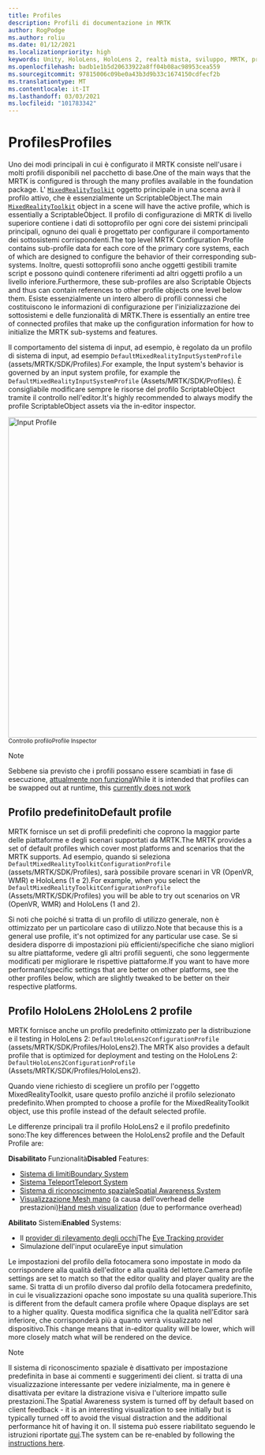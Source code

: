 ```yaml
---
title: Profiles
description: Profili di documentazione in MRTK
author: RogPodge
ms.author: roliu
ms.date: 01/12/2021
ms.localizationpriority: high
keywords: Unity, HoloLens, HoloLens 2, realtà mista, sviluppo, MRTK, profili,
ms.openlocfilehash: badb1e1b5d20633922a8ff04b08ac98953cea559
ms.sourcegitcommit: 97815006c09be0a43b3d9b33c1674150cdfecf2b
ms.translationtype: MT
ms.contentlocale: it-IT
ms.lasthandoff: 03/03/2021
ms.locfileid: "101783342"
---
```

# <a name="profiles"></a><span data-ttu-id="1e0f9-104">Profiles</span><span class="sxs-lookup"><span data-stu-id="1e0f9-104">Profiles</span></span>

<span data-ttu-id="1e0f9-105">Uno dei modi principali in cui è configurato il MRTK consiste nell'usare i molti profili disponibili nel pacchetto di base.</span><span class="sxs-lookup"><span data-stu-id="1e0f9-105">One of the main ways that the MRTK is configured is through the many profiles available in the foundation package.</span></span> <span data-ttu-id="1e0f9-106">L' [`MixedRealityToolkit`](xref:Microsoft.MixedReality.Toolkit.MixedRealityToolkit) oggetto principale in una scena avrà il profilo attivo, che è essenzialmente un ScriptableObject.</span><span class="sxs-lookup"><span data-stu-id="1e0f9-106">The main [`MixedRealityToolkit`](xref:Microsoft.MixedReality.Toolkit.MixedRealityToolkit) object in a scene will have the active profile, which is essentially a ScriptableObject.</span></span> <span data-ttu-id="1e0f9-107">Il profilo di configurazione di MRTK di livello superiore contiene i dati di sottoprofilo per ogni core dei sistemi principali principali, ognuno dei quali è progettato per configurare il comportamento dei sottosistemi corrispondenti.</span><span class="sxs-lookup"><span data-stu-id="1e0f9-107">The top level MRTK Configuration Profile contains sub-profile data for each core of the primary core systems, each of which are designed to configure the behavior of their corresponding sub-systems.</span></span> <span data-ttu-id="1e0f9-108">Inoltre, questi sottoprofili sono anche oggetti gestibili tramite script e possono quindi contenere riferimenti ad altri oggetti profilo a un livello inferiore.</span><span class="sxs-lookup"><span data-stu-id="1e0f9-108">Furthermore, these sub-profiles are also Scriptable Objects and thus can contain references to other profile objects one level below them.</span></span> <span data-ttu-id="1e0f9-109">Esiste essenzialmente un intero albero di profili connessi che costituiscono le informazioni di configurazione per l'inizializzazione dei sottosistemi e delle funzionalità di MRTK.</span><span class="sxs-lookup"><span data-stu-id="1e0f9-109">There is essentially an entire tree of connected profiles that make up the configuration information for how to initialize the MRTK sub-systems and features.</span></span>

<span data-ttu-id="1e0f9-110">Il comportamento del sistema di input, ad esempio, è regolato da un profilo di sistema di input, ad esempio `DefaultMixedRealityInputSystemProfile` (assets/MRTK/SDK/Profiles).</span><span class="sxs-lookup"><span data-stu-id="1e0f9-110">For example, the Input system's behavior is governed by an input system profile, for example the `DefaultMixedRealityInputSystemProfile` (Assets/MRTK/SDK/Profiles).</span></span> <span data-ttu-id="1e0f9-111">È consigliabile modificare sempre le risorse del profilo ScriptableObject tramite il controllo nell'editor.</span><span class="sxs-lookup"><span data-stu-id="1e0f9-111">It's highly recommended to always modify the profile ScriptableObject assets via the in-editor inspector.</span></span>

<img src="../Images/Profiles/input_profile.png" width="650px" alt="Input Profile" style="display:block;">
<span data-ttu-id="1e0f9-112"><sup>Controllo profilo</sup></span><span class="sxs-lookup"><span data-stu-id="1e0f9-112"><sup>Profile Inspector</sup></span></span>

> [!NOTE]
> <span data-ttu-id="1e0f9-113">Sebbene sia previsto che i profili possano essere scambiati in fase di esecuzione, [attualmente non funziona](https://github.com/microsoft/MixedRealityToolkit-Unity/issues/4289)</span><span class="sxs-lookup"><span data-stu-id="1e0f9-113">While it is intended that profiles can be swapped out at runtime, this [currently does not work](https://github.com/microsoft/MixedRealityToolkit-Unity/issues/4289)</span></span>

## <a name="default-profile"></a><span data-ttu-id="1e0f9-114">Profilo predefinito</span><span class="sxs-lookup"><span data-stu-id="1e0f9-114">Default profile</span></span>

<span data-ttu-id="1e0f9-115">MRTK fornisce un set di profili predefiniti che coprono la maggior parte delle piattaforme e degli scenari supportati da MRTK.</span><span class="sxs-lookup"><span data-stu-id="1e0f9-115">The MRTK provides a set of default profiles which cover most platforms and scenarios that the MRTK supports.</span></span> <span data-ttu-id="1e0f9-116">Ad esempio, quando si seleziona `DefaultMixedRealityToolkitConfigurationProfile` (assets/MRTK/SDK/Profiles), sarà possibile provare scenari in VR (OpenVR, WMR) e HoloLens (1 e 2).</span><span class="sxs-lookup"><span data-stu-id="1e0f9-116">For example, when you select the `DefaultMixedRealityToolkitConfigurationProfile` (Assets/MRTK/SDK/Profiles) you will be able to try out scenarios on VR (OpenVR, WMR) and HoloLens (1 and 2).</span></span>

<span data-ttu-id="1e0f9-117">Si noti che poiché si tratta di un profilo di utilizzo generale, non è ottimizzato per un particolare caso di utilizzo.</span><span class="sxs-lookup"><span data-stu-id="1e0f9-117">Note that because this is a general use profile, it's not optimized for any particular use case.</span></span> <span data-ttu-id="1e0f9-118">Se si desidera disporre di impostazioni più efficienti/specifiche che siano migliori su altre piattaforme, vedere gli altri profili seguenti, che sono leggermente modificati per migliorare le rispettive piattaforme.</span><span class="sxs-lookup"><span data-stu-id="1e0f9-118">If you want to have more performant/specific settings that are better on other platforms, see the other profiles below, which are slightly tweaked to be better on their respective platforms.</span></span>

## <a name="hololens-2-profile"></a><span data-ttu-id="1e0f9-119">Profilo HoloLens 2</span><span class="sxs-lookup"><span data-stu-id="1e0f9-119">HoloLens 2 profile</span></span>

<span data-ttu-id="1e0f9-120">MRTK fornisce anche un profilo predefinito ottimizzato per la distribuzione e il testing in HoloLens 2: `DefaultHoloLens2ConfigurationProfile` (assets/MRTK/SDK/Profiles/HoloLens2).</span><span class="sxs-lookup"><span data-stu-id="1e0f9-120">The MRTK also provides a default profile that is optimized for deployment and testing on the HoloLens 2: `DefaultHoloLens2ConfigurationProfile` (Assets/MRTK/SDK/Profiles/HoloLens2).</span></span>

<span data-ttu-id="1e0f9-121">Quando viene richiesto di scegliere un profilo per l'oggetto MixedRealityToolkit, usare questo profilo anziché il profilo selezionato predefinito.</span><span class="sxs-lookup"><span data-stu-id="1e0f9-121">When prompted to choose a profile for the MixedRealityToolkit object, use this profile instead of the default selected profile.</span></span>

<span data-ttu-id="1e0f9-122">Le differenze principali tra il profilo HoloLens2 e il profilo predefinito sono:</span><span class="sxs-lookup"><span data-stu-id="1e0f9-122">The key differences between the HoloLens2 profile and the Default Profile are:</span></span>

<span data-ttu-id="1e0f9-123">**Disabilitato** Funzionalità</span><span class="sxs-lookup"><span data-stu-id="1e0f9-123">**Disabled** Features:</span></span>

- [<span data-ttu-id="1e0f9-124">Sistema di limiti</span><span class="sxs-lookup"><span data-stu-id="1e0f9-124">Boundary System</span></span>](../Boundary/BoundarySystemGettingStarted.md)
- [<span data-ttu-id="1e0f9-125">Sistema Teleport</span><span class="sxs-lookup"><span data-stu-id="1e0f9-125">Teleport System</span></span>](../TeleportSystem/Overview.md)
- [<span data-ttu-id="1e0f9-126">Sistema di riconoscimento spaziale</span><span class="sxs-lookup"><span data-stu-id="1e0f9-126">Spatial Awareness System</span></span>](../SpatialAwareness/SpatialAwarenessGettingStarted.md)
- <span data-ttu-id="1e0f9-127">[Visualizzazione Mesh mano](../Input/HandTracking.md) (a causa dell'overhead delle prestazioni)</span><span class="sxs-lookup"><span data-stu-id="1e0f9-127">[Hand mesh visualization](../Input/HandTracking.md) (due to performance overhead)</span></span>

<span data-ttu-id="1e0f9-128">**Abilitato** Sistemi</span><span class="sxs-lookup"><span data-stu-id="1e0f9-128">**Enabled** Systems:</span></span>

- <span data-ttu-id="1e0f9-129">Il [provider di rilevamento degli occhi](../EyeTracking/EyeTracking_Main.md)</span><span class="sxs-lookup"><span data-stu-id="1e0f9-129">The [Eye Tracking provider](../EyeTracking/EyeTracking_Main.md)</span></span>
- <span data-ttu-id="1e0f9-130">Simulazione dell'input oculare</span><span class="sxs-lookup"><span data-stu-id="1e0f9-130">Eye input simulation</span></span>

<span data-ttu-id="1e0f9-131">Le impostazioni del profilo della fotocamera sono impostate in modo da corrispondere alla qualità dell'editor e alla qualità del lettore.</span><span class="sxs-lookup"><span data-stu-id="1e0f9-131">Camera profile settings are set to match so that the editor quality and player quality are the same.</span></span> <span data-ttu-id="1e0f9-132">Si tratta di un profilo diverso dal profilo della fotocamera predefinito, in cui le visualizzazioni opache sono impostate su una qualità superiore.</span><span class="sxs-lookup"><span data-stu-id="1e0f9-132">This is different from the default camera profile where Opaque displays are set to a higher quality.</span></span> <span data-ttu-id="1e0f9-133">Questa modifica significa che la qualità nell'Editor sarà inferiore, che corrisponderà più a quanto verrà visualizzato nel dispositivo.</span><span class="sxs-lookup"><span data-stu-id="1e0f9-133">This change means that in-editor quality will be lower, which will more closely match what will be rendered on the device.</span></span>

> [!NOTE]
> <span data-ttu-id="1e0f9-134">Il sistema di riconoscimento spaziale è disattivato per impostazione predefinita in base ai commenti e suggerimenti dei client. si tratta di una visualizzazione interessante per vedere inizialmente, ma in genere è disattivata per evitare la distrazione visiva e l'ulteriore impatto sulle prestazioni.</span><span class="sxs-lookup"><span data-stu-id="1e0f9-134">The Spatial Awareness system is turned off by default based on client feedback - it is an interesting visualization to see initially but is typically turned off to avoid the visual distraction and the additional performance hit of having it on.</span></span> <span data-ttu-id="1e0f9-135">Il sistema può essere riabilitato seguendo le istruzioni riportate [qui](../SpatialAwareness/SpatialAwarenessGettingStarted.md).</span><span class="sxs-lookup"><span data-stu-id="1e0f9-135">The system can be re-enabled by following the [instructions here](../SpatialAwareness/SpatialAwarenessGettingStarted.md).</span></span>
